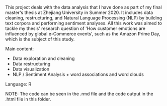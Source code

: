 This project deals with the data analysis that I have done as part of my final master's thesis at Zhejiang University in Summer 2020.
It includes data cleaning, restructuring, and Natural Language Processing (NLP) by building text corpora and performing sentiment analyses. 
All this work was aimed to tackle my thesis' research question of 'How customer emotions are influenced by global e-Commerce events', 
such as the Amazon Prime Day, which is the subject of this study.

Main content:
- Data exploration and cleaning
- Data restructuring
- Data visualization
- NLP / Sentiment Analysis + word associations and word clouds

Language: R

NOTE:  The code can be seen in the .rmd file and the code output in the .html file in this folder.
